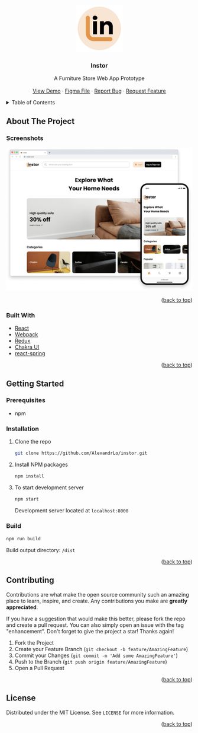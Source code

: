 <div id="top"></div>

<!-- PROJECT LOGO -->
<br />
<div align="center">
  <a href="https://alexandrlo.github.io/instor/">
    <img src="images/logo.png" alt="Logo" width="128" height="128" >
  </a>

<h3 align="center">Instor</h3>

  <p align="center">
    A Furniture Store Web App Prototype
    <br />
    <br />
    <a href="https://alexandrlo.github.io/instor/">View Demo</a>
    ·
    <a href="https://www.figma.com/community/file/1112827510922949664">Figma File</a>
    ·
    <a href="https://github.com/AlexandrLo/instor/issues">Report Bug</a>
    ·
    <a href="https://github.com/AlexandrLo/instor/issues">Request Feature</a>
  </p>
</div>

<!-- TABLE OF CONTENTS -->
<details>
  <summary>Table of Contents</summary>
  <ol>
    <li>
      <a href="#about-the-project">About The Project</a>
      <ul>
        <li><a href="#screenshots">Screenshots</a></li>
        <li><a href="#built-with">Built With</a></li>
      </ul>
    </li>
    <li>
      <a href="#getting-started">Getting Started</a>
      <ul>
        <li><a href="#prerequisites">Prerequisites</a></li>
        <li><a href="#installation">Installation</a></li>
        <li><a href="#build">Build</a></li>
      </ul>
    </li>
    <li><a href="#contributing">Contributing</a></li>
    <li><a href="#license">License</a></li>
  </ol>
</details>

<!-- ABOUT THE PROJECT -->

## About The Project

### Screenshots

<div align="center">
  <a href="https://alexandrlo.github.io/instor/">
    <img src="images/screenshots.png" alt="Screenshots" width="1024">
  </a>
</div>

<p align="right">(<a href="#top">back to top</a>)</p>

### Built With

- [React](https://reactjs.org/)
- [Webpack](https://webpack.js.org/)
- [Redux](https://redux.js.org/)
- [Chakra UI](https://chakra-ui.com/)
- [react-spring](https://react-spring.io/)

<p align="right">(<a href="#top">back to top</a>)</p>

<!-- GETTING STARTED -->

## Getting Started

### Prerequisites

- npm

### Installation

1. Clone the repo

   ```sh
   git clone https://github.com/AlexandrLo/instor.git
   ```

2. Install NPM packages

   ```sh
   npm install
   ```

3. To start development server

   ```sh
   npm start
   ```

   Development server located at `localhost:8000`

### Build

```sh
npm run build
```

Build output directory: `/dist`

<p align="right">(<a href="#top">back to top</a>)</p>

<!-- CONTRIBUTING -->

## Contributing

Contributions are what make the open source community such an amazing place to learn, inspire, and create. Any contributions you make are **greatly appreciated**.

If you have a suggestion that would make this better, please fork the repo and create a pull request. You can also simply open an issue with the tag "enhancement".
Don't forget to give the project a star! Thanks again!

1. Fork the Project
2. Create your Feature Branch (`git checkout -b feature/AmazingFeature`)
3. Commit your Changes (`git commit -m 'Add some AmazingFeature'`)
4. Push to the Branch (`git push origin feature/AmazingFeature`)
5. Open a Pull Request

<p align="right">(<a href="#top">back to top</a>)</p>

<!-- LICENSE -->

## License

Distributed under the MIT License. See `LICENSE` for more information.

<p align="right">(<a href="#top">back to top</a>)</p>
